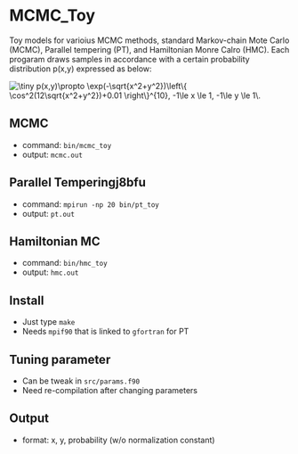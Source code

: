 # MCMC_Toy
Toy models for varioius MCMC methods, standard Markov-chain Mote Carlo (MCMC), Parallel tempering (PT), and Hamiltonian Monre Calro (HMC). Each progaram draws samples in accordance with a certain probability distribution p(x,y) expressed as below:

<img src="https://latex.codecogs.com/gif.latex?\dpi{200}&space;\fn_cm&space;\tiny&space;p(x,y)\propto&space;\exp(-\sqrt{x^2&plus;y^2})\left\{&space;\cos^2(12\sqrt{x^2&plus;y^2})&plus;0.01&space;\right\}^{10},&space;-1\le&space;x&space;\le&space;1,&space;-1\le&space;y&space;\le&space;1" title="\tiny p(x,y)\propto \exp(-\sqrt{x^2+y^2})\left\{ \cos^2(12\sqrt{x^2+y^2})+0.01 \right\}^{10}, -1\le x \le 1, -1\le y \le 1\." />


## MCMC
* command: `bin/mcmc_toy`
* output: `mcmc.out`

## Parallel Temperingj8bfu
* command: `mpirun -np 20 bin/pt_toy`
* output: `pt.out`

## Hamiltonian MC
* command: `bin/hmc_toy`
* output: `hmc.out`

## Install
* Just type `make`
* Needs `mpif90` that is linked to `gfortran` for PT

## Tuning parameter
* Can be tweak in `src/params.f90`
* Need re-compilation after changing parameters

## Output
* format: x, y, probability (w/o normalization constant)
